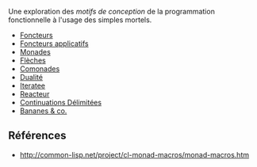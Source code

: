 <!-- -*- coding: utf-8-dos; -*- -->

Une exploration des _motifs de conception_ de la programmation fonctionnelle 
à l'usage des simples mortels.

* [Foncteurs](functor.md)
* [Foncteurs applicatifs](applicative.html)
* [Monades](monades.html)
* [Flèches](arrows.html)
* [Comonades](comonads.html)
* [Dualité](duality.html)
* [Iteratee](iteratees.html)
* [Reacteur](reactive.html)
* [Continuations Délimitées](delimited-continuations.html)
* [Bananes & co.](bananas.md)

## Références

* http://common-lisp.net/project/cl-monad-macros/monad-macros.htm
